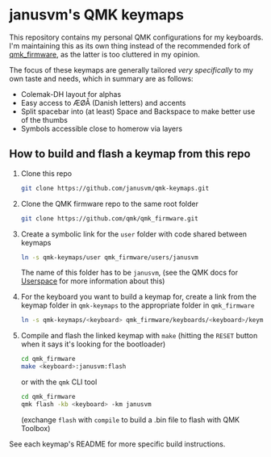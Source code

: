 # janusvm's QMK keymaps

This repository contains my personal QMK configurations for my keyboards. 
I'm maintaining this as its own thing instead of the recommended fork of [qmk_firmware](https://github.com/qmk/qmk_firmware), as the latter is too cluttered in my opinion.

The focus of these keymaps are generally tailored _very specifically_ to my own taste and needs, which in summary are as follows:

* Colemak-DH layout for alphas
* Easy access to ÆØÅ (Danish letters) and accents
* Split spacebar into (at least) Space and Backspace to make better use of the thumbs
* Symbols accessible close to homerow via layers

## How to build and flash a keymap from this repo

1. Clone this repo 

    ```bash
    git clone https://github.com/janusvm/qmk-keymaps.git
    ```

1. Clone the QMK firmware repo to the same root folder

    ```bash
    git clone https://github.com/qmk/qmk_firmware.git
    ```

1. Create a symbolic link for the `user` folder with code shared between keymaps 

   ```bash
   ln -s qmk-keymaps/user qmk_firmware/users/janusvm
   ```
   The name of this folder has to be `janusvm`, 
   (see the QMK docs for [Userspace](https://docs.qmk.fm/#/feature_userspace) for more information about this)
   
1. For the keyboard you want to build a keymap for, create a link from the keymap folder in `qmk-keymaps` to the appropriate folder in `qmk_firmware`

    ```bash
    ln -s qmk-keymaps/<keyboard> qmk_firmware/keyboards/<keyboard>/keymaps/janusvm
    ```

1. Compile and flash the linked keymap with `make` (hitting the `RESET` button when it says it's looking for the bootloader)

    ```bash
    cd qmk_firmware
    make <keyboard>:janusvm:flash
    ```
    or with the `qmk` CLI tool

    ```bash
    cd qmk_firmware
    qmk flash -kb <keyboard> -km janusvm
    ```
    (exchange `flash` with `compile` to build a .bin file to flash with QMK Toolbox)

See each keymap's README for more specific build instructions.
